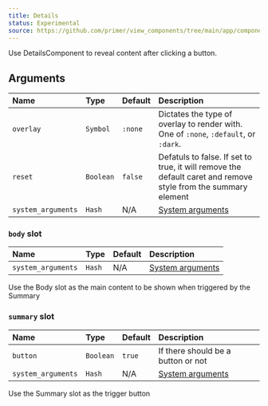 ```yaml
---
title: Details
status: Experimental
source: https://github.com/primer/view_components/tree/main/app/components/primer/details_component.rb
---
```


<!-- Warning: AUTO-GENERATED file, do not edit. Add code comments to your Ruby instead <3 -->

Use DetailsComponent to reveal content after clicking a button.

## Arguments

| Name | Type | Default | Description |
| :- | :- | :- | :- |
| `overlay` | `Symbol` | `:none` | Dictates the type of overlay to render with. One of `:none`, `:default`, or `:dark`. |
| `reset` | `Boolean` | `false` | Defatuls to false. If set to true, it will remove the default caret and remove style from the summary element |
| `system_arguments` | `Hash` | N/A | [System arguments](/system-arguments) |

### `body` slot

| Name | Type | Default | Description |
| :- | :- | :- | :- |
| `system_arguments` | `Hash` | N/A | [System arguments](/system-arguments) |

Use the Body slot as the main content to be shown when triggered by the Summary

### `summary` slot

| Name | Type | Default | Description |
| :- | :- | :- | :- |
| `button` | `Boolean` | `true` | If there should be a button or not |
| `system_arguments` | `Hash` | N/A | [System arguments](/system-arguments) |

Use the Summary slot  as the trigger button

